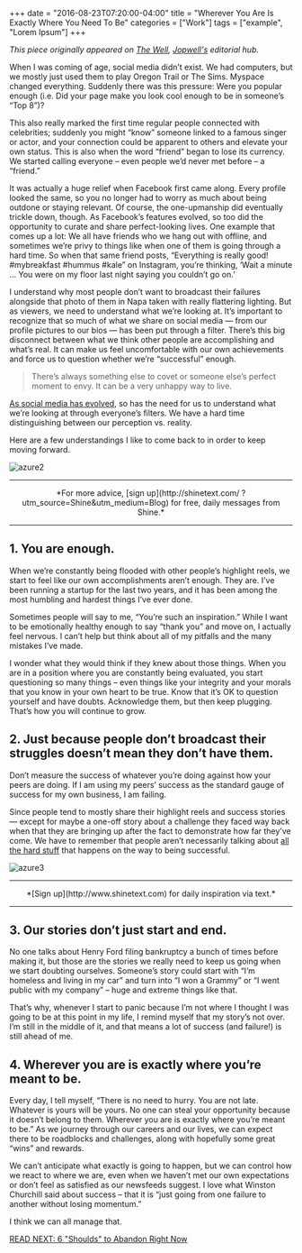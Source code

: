 +++
  date = "2016-08-23T07:20:00-04:00"
  title = "Wherever You Are Is Exactly Where You Need To Be"
  categories = ["Work"]
  tags = ["example", "Lorem Ipsum"]
+++



*This piece originally appeared on <a href="http://thewell.jopwell.com/?utm_source=shinetext&utm_medium=referral&utm_campaign=shine" target="_blank"> The Well</a>, <a href="http://jopwell.com/?utm_source=shinetext&utm_medium=referral&utm_campaign=shine" target="_blank">Jopwell's</a> editorial hub.*

<span class="dropcap">W</span>hen I was coming of age, social media didn’t exist. We had computers, but we mostly just used them to play Oregon Trail or The Sims. Myspace changed everything. Suddenly there was this pressure: Were you popular enough (i.e. Did your page make you look cool enough to be in someone’s “Top 8”)?

This also really marked the first time regular people connected with celebrities; suddenly you might “know” someone linked to a famous singer or actor, and your connection could be apparent to others and elevate your own status. This is also when the word “friend” began to lose its currency. We started calling everyone – even people we’d never met before – a “friend.”

It was actually a huge relief when Facebook first came along. Every profile looked the same, so you no longer had to worry as much about being outdone or staying relevant. Of course, the one-upmanship did eventually trickle down, though. As Facebook’s features evolved, so too did the opportunity to curate and share perfect-looking lives. One example that comes up a lot: We all have friends who we hang out with offline, and sometimes we’re privy to things like when one of them is going through a hard time. So when that same friend posts, “Everything is really good! #mybreakfast #hummus #kale” on Instagram, you’re thinking, ‘Wait a minute … You were on my floor last night saying you couldn’t go on.’

I understand why most people don’t want to broadcast their failures alongside that photo of them in Napa taken with really flattering lighting. But as viewers, we need to understand what we’re looking at. It’s important to recognize that so much of what we share on social media — from our profile pictures to our bios — has been put through a filter. There’s this big disconnect between what we think other people are accomplishing and what’s real. It can make us feel uncomfortable with our own achievements and force us to question whether we’re “successful” enough. 

> There’s always something else to covet or someone else’s perfect moment to envy. It can be a very unhappy way to live.

[As social media has evolved](http://advice.shinetext.com/articles/how-social-media-can-boost-your-confidence/?utm_source=Shine&utm_medium=Blog), so has the need for us to understand what we’re looking at through everyone’s filters. We have a hard time distinguishing between our perception vs. reality. 

Here are a few understandings I like to come back to in order to keep moving forward.

![azure2](//images.contentful.com/awpxl2koull4/3xp2Edw5FK0oo0ukQU2UY/5a4db38115c070896bbac230de7270af/azure2.jpg)

---

<center>*For more advice, [sign up](http://shinetext.com/ ?utm_source=Shine&utm_medium=Blog) for free, daily messages from Shine.* </center>

---




## 1. You are enough.

When we’re constantly being flooded with other people’s highlight reels, we start to feel like our own accomplishments aren’t enough. They are. I’ve been running a startup for the last two years, and it has been among the most humbling and hardest things I’ve ever done. 

Sometimes people will say to me, “You’re such an inspiration.” While I want to be emotionally healthy enough to say “thank you” and move on, I actually feel nervous. I can’t help but think about all of my pitfalls and the many mistakes I’ve made. 

I wonder what they would think if they knew about those things. When you are in a position where you are constantly being evaluated, you start questioning so many things – even things like your integrity and your morals that you know in your own heart to be true. Know that it’s OK to question yourself and have doubts. Acknowledge them, but then keep plugging. That’s how you will continue to grow. 

## 2. Just because people don’t broadcast their struggles doesn’t mean they don’t have them.

Don’t measure the success of whatever you’re doing against how your peers are doing. If I am using my peers’ success as the standard gauge of success for my own business, I am failing. 

Since people tend to mostly share their highlight reels and success stories — except for maybe a one-off story about a challenge they faced way back when that they are bringing up after the fact to demonstrate how far they’ve come. We have to remember that people aren’t necessarily talking about [all the hard stuff](http://advice.shinetext.com/articles/4-things-to-tell-yourself-in-tough-moments/?utm_source=Shine&utm_medium=Blog) that happens on the way to being successful. 

![azure3](//images.contentful.com/awpxl2koull4/4R9aYh3Itqk8ymc04oiEKe/5a4db38115c070896bbac230de7270af/azure3.JPG)

---

<center>*[Sign up](http://www.shinetext.com) for daily inspiration via text.* </center>

---


## 3. Our stories don’t just start and end.

No one talks about Henry Ford filing bankruptcy a bunch of times before making it, but those are the stories we really need to keep us going when we start doubting ourselves. Someone’s story could start with “I’m homeless and living in my car” and turn into “I won a Grammy” or “I went public with my company” – huge and extreme things like that. 

That’s why, whenever I start to panic because I’m not where I thought I was going to be at this point in my life, I remind myself that my story’s not over. I’m still in the middle of it, and that means a lot of success (and failure!) is still ahead of me. 

## 4. Wherever you are is exactly where you’re meant to be.

Every day, I tell myself, “There is no need to hurry. You are not late. Whatever is yours will be yours. No one can steal your opportunity because it doesn’t belong to them. Wherever you are is exactly where you’re meant to be.” As we journey through our careers and our lives, we can expect there to be roadblocks and challenges, along with hopefully some great “wins” and rewards. 

We can’t anticipate what exactly is going to happen, but we can control how we react to where we are, even when we haven’t met our own expectations or don’t feel as satisfied as our newsfeeds suggest. I love what Winston Churchill said about success – that it is “just going from one failure to another without losing momentum.” 

I think we can all manage that.

[READ NEXT: 6 "Shoulds" to Abandon Right Now](http://advice.shinetext.com/articles/6-shoulds-to-abandon-right-now/)

<div class="pubexchange_module" id="pubexchange_below_content" data-pubexchange-module-id="2323"></div>

<script>(function(w, d, s, id) {
  w.PUBX=w.PUBX || {pub: "shine_text", discover: false, lazy: true};
  var js, pjs = d.getElementsByTagName(s)[0];
  if (d.getElementById(id)) return;
  js = d.createElement(s); js.id = id; js.async = true;
  js.src = "//main.pubexchange.com/loader.min.js";
  pjs.parentNode.insertBefore(js, pjs);
}(window, document, "script", "pubexchange-jssdk"));</script>

